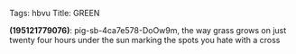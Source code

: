 Tags: hbvu
Title: GREEN
  
**(195121779076)**: pig-sb-4ca7e578-DoOw9m, the way grass grows on just twenty four hours under the sun marking the spots you hate with a cross